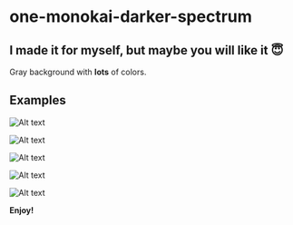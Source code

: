 # one-monokai-darker-spectrum 

## I made it for myself, but maybe you will like it 😇
Gray background with **lots** of colors.

## Examples

![Alt text](example_1.png)
 
![Alt text](example_2.png)

![Alt text](example_3.png)

![Alt text](example_4.png)

![Alt text](example_5.png)


**Enjoy!**
